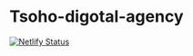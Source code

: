 # Tsoho-digotal-agency
[![Netlify Status](https://api.netlify.com/api/v1/badges/35630e06-7768-49d7-8f4c-cf2ceb5df93c/deploy-status)](https://app.netlify.com/sites/tsoho-digital-agency/deploys)